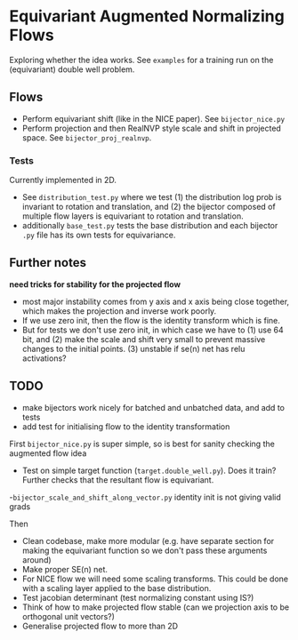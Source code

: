 # Equivariant Augmented Normalizing Flows
Exploring whether the idea works.
See `examples` for a training run on the (equivariant) double well problem. 

## Flows
- Perform equivariant shift (like in the NICE paper). See `bijector_nice.py`
- Perform projection and then RealNVP style scale and shift in projected space. See `bijector_proj_realnvp`.

### Tests
Currently implemented in 2D.

- See `distribution_test.py` where we test
(1) the distribution log prob is invariant to rotation and translation, and
(2) the bijector composed of multiple flow layers is equivariant to rotation and translation. 
- additionally `base_test.py` tests the base distribution and each bijector `.py` file has its own tests for equivariance. 


## Further notes
**need tricks for stability for the projected flow** 
- most major instability comes from y axis and x axis being close together, which makes the projection and inverse work poorly. 
- If we use zero init, then the flow is the identity transform which is fine.
- But for tests we don't use zero init, in which case we have to 
(1) use 64 bit, and 
(2) make the scale and shift very small to prevent massive changes to the initial points.
(3) unstable if se(n) net has relu activations?





## TODO
- make bijectors work nicely for batched and unbatched data, and add to tests
- add test for initialising flow to the identity transformation

First `bijector_nice.py` is super simple, so is best for sanity checking the augmented flow idea
- Test on simple target function (`target.double_well.py`). Does it train? Further checks that the resultant flow is equivariant. 

-`bijector_scale_and_shift_along_vector.py` identity init is not giving valid grads

Then
 - Clean codebase, make more modular (e.g. have separate section for making the equivariant function so
we don't pass these arguments around)
 - Make proper SE(n) net.
 - For NICE flow we will need some scaling transforms. This could be done with a scaling layer applied to the base distribution. 
 - Test jacobian determinant (test normalizing constant using IS?)
 - Think of how to make projected flow stable (can we projection axis to be orthogonal unit vectors?)
 - Generalise projected flow to more than 2D
